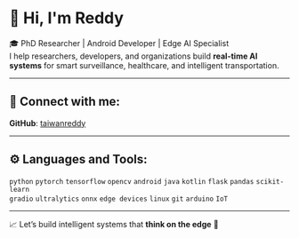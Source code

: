 # 👋 Hi, I'm Reddy

🎓 PhD Researcher | Android Developer | Edge AI Specialist  
I help researchers, developers, and organizations build **real-time AI systems** for smart surveillance, healthcare, and intelligent transportation.

---

## 📡 Connect with me:
**GitHub**: [taiwanreddy](https://github.com/taiwanreddy)  

---

## ⚙️ Languages and Tools:
`python` `pytorch` `tensorflow` `opencv` `android` `java` `kotlin` `flask` `pandas` `scikit-learn`  
`gradio` `ultralytics` `onnx` `edge devices` `linux` `git` `arduino` `IoT`

---

📈 Let’s build intelligent systems that **think on the edge** 🚀
